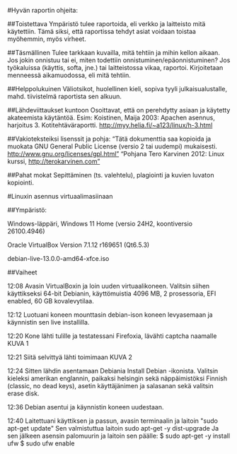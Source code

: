 #Hyvän raportin ohjeita:

##Toistettava
Ympäristö tulee raportoida, eli verkko ja laitteisto mitä käytettiin.
Tämä siksi, että raportissa tehdyt asiat voidaan toistaa myöhemmin, myös virheet.

##Täsmällinen
Tulee tarkkaan kuvailla, mitä tehtiin ja mihin kellon aikaan.
Jos jokin onnistuu tai ei, miten todettiin onnistuminen/epäonnistuminen?
Jos työkaluissa (käyttis, softa, jne.) tai laitteistossa vikaa, raportoi.
Kirjoitetaan menneessä aikamuodossa, eli mitä tehtiin.

##Helppolukuinen
Väliotsikot, huolellinen kieli, sopiva tyyli julkaisualustalle, mahd. tiivistelmä raportista sen alkuun.

##Lähdeviittaukset kuntoon
Osoittavat, että on perehdytty asiaan ja käytetty akateemista käytäntöä.
Esim:
Koistinen, Maija 2003: Apachen asennus, harjoitus 3. Kotitehtäväraportti. http://myy.helia.fi/~a123/linux/h-3.html

##Vakioteksteiksi lisenssit ja pohja:
“Tätä dokumenttia saa kopioida ja muokata GNU General Public License (versio 2 tai uudempi) mukaisesti. http://www.gnu.org/licenses/gpl.html”
“Pohjana Tero Karvinen 2012: Linux kurssi, http://terokarvinen.com”

##Pahat mokat
Sepittäminen (ts. valehtelu), plagiointi ja kuvien luvaton kopiointi.


#Linuxin asennus virtuaalimasiinaan

##Ympäristö:

Windows-läppäri, Windows 11 Home (versio 24H2, koontiversio 26100.4946)

Oracle VirtualBox Version 7.1.12 r169651 (Qt6.5.3)

debian-live-13.0.0-amd64-xfce.iso

##Vaiheet

12:08
Avasin VirtualBoxin ja loin uuden virtuaalikoneen. Valitsin siihen käyttikseksi 64-bit Debianin, käyttömuistia 4096 MB, 2 prosessoria, EFI enabled, 60 GB kovalevytilaa.

12:12
Luotuani koneen mounttasin debian-ison koneen levyasemaan ja käynnistin sen live installilla.

12:20
Kone lähti tulille ja testatessani Firefoxia, lävähti captcha naamalle
KUVA 1

12:21
Siitä selvittyä lähti toimimaan
KUVA 2

12:24
Sitten lähdin asentamaan Debiania Install Debian -ikonista. Valitsin kieleksi amerikan englannin, paikaksi helsingin sekä näppäimistöksi Finnish (classic, no dead keys), asetin käyttäjänimen ja salasanan sekä valitsin erase disk.

12:36
Debian asentui ja käynnistin koneen uudestaan.

12:40
Laitettuani käyttiksen ja passun, avasin terminaalin ja laitoin "sudo apt-get update" 
Sen valmistuttua laitoin sudo apt-get -y dist-upgrade
Ja sen jälkeen asensin palomuurin ja laitoin sen päälle:
$ sudo apt-get -y install ufw
$ sudo ufw enable




